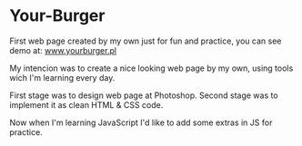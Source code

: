 # Your-Burger
First web page created by my own just for fun and practice, you can see demo at:
www.yourburger.pl

My intencion was to create a nice looking web page by my own, using tools wich I'm learning every day.

First stage was to design web page at Photoshop.
Second stage was to implement it as clean HTML & CSS code.

Now when I'm learning JavaScript I'd like to add some extras in JS for practice.

